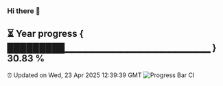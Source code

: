 ### Hi there 👋
⏳ Year progress { █████████▁▁▁▁▁▁▁▁▁▁▁▁▁▁▁▁▁▁▁▁▁ } 30.83 %
---
⏰ Updated on Wed, 23 Apr 2025 12:39:39 GMT
![Progress Bar CI](https://github.com/liununu/liununu/workflows/Progress%20Bar%20CI/badge.svg)
